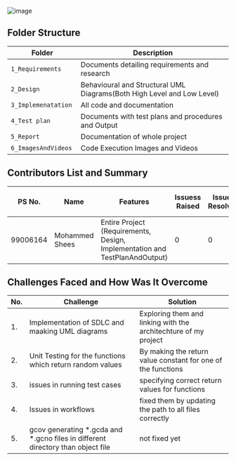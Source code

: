 ![image](https://p.kindpng.com/picc/s/337-3373588_mac-calculator-icon-transparent-background-hd-png-download.png)


## Folder Structure
Folder                   | Description
-------------------------| -----------------------------------------
`1_Requirements`         | Documents detailing requirements and research
`2_Design      `         | Behavioural and Structural UML Diagrams(Both High Level and Low Level)
`3_Implemenatation `     | All code and documentation
`4_Test plan     `       | Documents with test plans and procedures and Output
`5_Report`               | Documentation of whole project
`6_ImagesAndVideos`      | Code Execution Images and Videos


## Contributors List and Summary

PS No. |  Name               |    Features    | Issuess Raised |Issues Resolved|No Test Cases|Test Case Pass
-------|---------------------|----------------|----------------|---------------|-------------|--------------
99006164 | Mohammed Shees  | Entire Project (Requirements, Design, Implementation and TestPlanAndOutput)  | 0        |0  |20 Overall Test cases  | All Passed     



## Challenges Faced and How Was It Overcome
| No. | Challenge | Solution
|-----|-----------|--------
|1. | Implementation of SDLC and maaking UML diagrams | Exploring them and linking with the architechture of my project 
|2. | Unit Testing for the functions which return random values | By making the return value constant for one of the functions |
|3. | issues in running test cases | specifying correct return values for functions
|4. | Issues in workflows | fixed them by updating the path to all files correctly
|5. |gcov generating *.gcda and *.gcno files in different directory than object file| not fixed yet|
